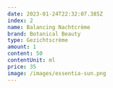 ```yaml
---
date: 2023-01-24T22:32:07.385Z
index: 2
name: Balancing Nachtcrème
brand: Botanical Beauty
type: Gezichtscrème
amount: 1
content: 50
contentUnit: ml
price: 35
image: /images/essentia-sun.png
---
```

